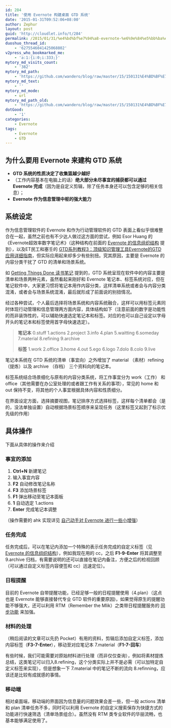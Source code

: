 ```yaml
---
id: 284
title: '使用 Evernote 构建桌面 GTD 系统'
date: '2015-01-31T09:52:06+08:00'
author: Zephur
layout: post
guid: 'http://cloudlet.info/t/284'
permalink: /2015/01/31/%e4%bd%bf%e7%94%a8-evernote-%e6%9e%84%e5%bb%ba%e6%a1%8c%e9%9d%a2-gtd-%e7%b3%bb%e7%bb%9f/
duoshuo_thread_id:
    - '6275546041425068802'
v2press_who_bookmarked_me:
    - 'a:1:{i:0;i:333;}'
mytory_md_visits_count:
    - '382'
mytory_md_path:
    - 'https://github.com/wandero/blog/raw/master/15/150131%E4%BD%BF%E7%94%A8%20Evernote%20%E6%9E%84%E5%BB%BA%E6%A1%8C%E9%9D%A2%20GTD%20%E7%B3%BB%E7%BB%9F.md'
mytory_md_text:
    - ''
mytory_md_mode:
    - url
mytory_md_path_old:
    - 'https://github.com/wandero/blog/raw/master/15/150131%E4%BD%BF%E7%94%A8%20Evernote%20%E6%9E%84%E5%BB%BA%E6%A1%8C%E9%9D%A2%20GTD%20%E7%B3%BB%E7%BB%9F.md'
dotGood:
    - '1'
categories:
    - Evernote
tags:
    - Evernote
    - GTD
---
```


## **为什么要用 Evernote 来建构 GTD 系统**

- **GTD 系统的性质决定了收集篮越少越好**
- （工作内容基本在电脑上的话）**绝大部分未尽事宜的捕获都可以通过 Evernote 完成**（因为是自定义剪辑，除了任务本身还可以包含足够的相关信息）；
- **Evernote 作为信息管理中枢的强大能力**

<!--more-->

## **系统设定**

作为信息管理软件的 Evernote 和作为行动管理软件的 GTD 表面上看似乎很难整合在一起，虽然之前也有不少达人做过这方面的尝试，例如 Esor Huang 的《Evernote超效率数字笔记术》（这种结构在前面的 [Evernote 的信息组织结构](http://cloudlet.info/t/279) 提到），以及ET民工和塞壬的 [GTD系列教程3：顶级知识管理工具Evernote的GTD应用详细指南](http://xbeta.info/gtd-evernote.htm)，但实际应用起来却多少有些别扭。究其原因，主要是 Evernote 的内容分类干扰了 GTD 的清单和场景系统。

如 [Getting Things Done 读书笔记](http://cloudlet.info/t/282) 提到的，GTD 系统呈现在软件中的内容主要是清单和场景两种元素，虽然看起来刚好和 Evernote 笔记本、标签系统对应，但在笔记软件中，大家更习惯将笔记本用作内容分类，这样清单系统或者会与内容分类混淆，或者会与场景系统混淆，最后就形成了前面说的别扭情况。

经过各种尝试，个人最后选择将场景系统和内容系统融合，这样可以用标签元素同时体现行动管理和信息管理两方面内容，具体结构如下（注意前面的数字是功能性的而非装饰性的，可以辅助快速选定笔记本和标签。对应的也可以自己设定以字母开头的笔记本和标签使用首字母快速选定）。

> **笔记本** 0.stuff 1.actions 2.project 3.info 4.plan 5.waitting 6.someday 7.material 8.refining 9.archive
> 
> **标签** 1.work 2.office 3.home 4.out 5.ego 6.logo 7.dolo 8.colo 9.live

笔记本系统在 GTD 系统的清单（事宜向）之外增加了 material （素材）refining （提炼）以及 archive （存档） 三个资料向的笔记本。

标签系统结合场景细化与原有的内容分类系统，将工作事宜分为 work（工作） 和 office（其他需要在办公室处理的或者跟工作有关系的事项），常见的 home 和 out 保持不变，将其他的个人事宜根据具体内容和性质细分。

在界面设定方面，选择摘要视图，笔记排序方式选择标签，这样每个清单都会（是的，没法单独设置）自动根据场景标签顺序来呈现任务（这里标签又起到了标示优先级的作用）

## 具体操作

下面从具体的操作来介绍

### **事宜的添加**

1. **Ctrl+N** 新建笔记
2. 输入事宜内容
3. **F2** 自动修改笔记名称
4. **F3** 添加场景标签
5. **F1** 弹出移动至笔记本面板
6. **1** 自动选定 1.actions
7. **Enter** 完成笔记本调整

（操作需要的 ahk 实现详见 [自己动手对 Evernote 进行一些小增强](http://cloudlet.info/t/280)）

### **任务完成**

任务完成后，可以在笔记内添加一个特殊的表示任务完成的自定义标签（见 [Evernote 的信息组织结构](http://cloudlet.info/t/279)），例如我现在用的 cc，之后 **F1-9-Enter** 将其调整至 9.archive 归档，有需要说明的还可以直接在笔记内备注，方便之后的检视回顾（可以通过自定义标签内容便签和 cc）迅速定位）。

### **日程提醒**

目前的 Evernote 自带提醒功能，已经足够一般的日程提醒使用（4.plan）（这点也是 Evernote 能够直接替代专业 GTD 软件的重要原因)，如果觉得原生的提醒功能不够强大，还可以利用 RTM（Remember the Mlik）之类带日程提醒服务的 [同步功能](https://www.rememberthemilk.com/services/evernote/) 来加强。

### **材料的处理**

（稍后阅读的文章可以先扔 Pocket）有用的资料，剪辑后添加自定义标签，添加内容标签（**F3-7-Enter**），移动至对应笔记本 7.material（**F1-7-回车**）

有些时候，我们可能需要对原始材料进行处理（而非仅仅查询），例如将素材提炼总结，这类笔记可以归入8.refining，这个分类实际上并不是必需（可以加特定自定义标签来实现），但是想象一下 7.material 中的笔记不断的流向 8.refinning，应该还是比较有成就感的事情。

### **移动端**

相对桌面端，移动端的界面因为信息量的问题效果会差一些，但一般 actions 清单和 plan 清单任务不多，同时可以利用 Evernote 的自定义搜索保存为快捷方式的功能进行快速筛选（清单场景组合）。虽然没有 RTM 类专业软件的华丽流畅，也基本能够满足使用了。